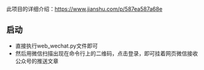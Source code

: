 此项目的详细介绍：https://www.jianshu.com/p/587ea587a68e

## 启动
+ 直接执行web_wechat.py文件即可
+ 然后用微信扫描出现在命令行上的二维码，点击登录，即可挂着网页微信接收公众号的推送文章